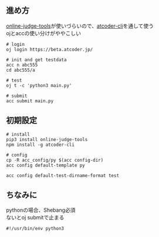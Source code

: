 ## 進め方
[online-judge-tools](https://github.com/kmyk/online-judge-tools)が使いづらいので、[atcoder-cli](https://github.com/Tatamo/atcoder-cli#readme)を通して使う  
ojとaccの使い分けがややこしい

```
# login
oj login https://beta.atcoder.jp/

# init and get testdata
acc n abc555
cd abc555/a

# test
oj t -c 'python3 main.py'

# submit
acc submit main.py
```

## 初期設定
```
# install
pip3 install online-judge-tools
npm install -g atcoder-cli

# config
cp -R acc_config/py $(acc config-dir)
acc config default-template py

acc config default-test-dirname-format test
```

## ちなみに
pythonの場合、Shebang必須  
ないとoj submitで止まる
```
#!/usr/bin/env python3
```